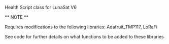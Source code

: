 Health Script class for LunaSat V6

** NOTE **

Requires modifications to the following libraries:
Adafruit_TMP117, LoRaFi 

See code for further details on what functions to be added to these libraries
